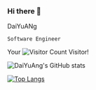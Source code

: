 ### Hi there 👋

DaiYuANg

`Software Engineer`

<!--
**DaiYuANg/DaiYuANg** is a ✨ _special_ ✨ repository because its `README.md` (this file) appears on your GitHub profile.

Here are some ideas to get you started:

- 🔭 I’m currently working on ...
- 🌱 I’m currently learning ...
- 👯 I’m looking to collaborate on ...
- 🤔 I’m looking for help with ...
- 💬 Ask me about ...
- 📫 How to reach me: ...
- 😄 Pronouns: ...
- ⚡ Fun fact: ...
-->

Your ![Visitor Count](https://profile-counter.glitch.me/all-smile/count.svg) Visitor!

![DaiYuAng's GitHub stats](https://github-readme-stats.vercel.app/api?username=DaiYuANg&show=reviews,discussions_started,discussions_answered,prs_merged,prs_merged_percentage&theme=transparent&show_icons=true&hide_rank=true&include_all_commits=true)

[![Top Langs](https://github-readme-stats.vercel.app/api/top-langs/?username=DaiYuANg&layout=donut&exclude_repo=sumy7.github.io&title_color=ffffff&icon_color=bb2acf&text_color=daf7dc&bg_color=151515&langs_count=10&cache_seconds=21600&hide=javascript,html,mdx,sass,scss,antlr,shell,dockerfile,css,makefile,freemarker)](https://github.com/anuraghazra/github-readme-stats)

